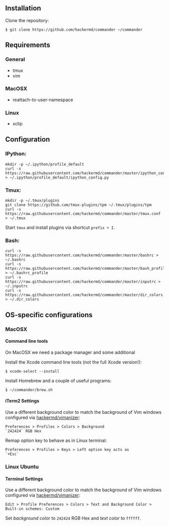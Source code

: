## Installation

Clone the repository:

    $ git clone https://github.com/hackermd/commander ~/commander

## Requirements

### General

* tmux
* vim

### MacOSX

* reattach-to-user-namespace

### Linux

* xclip

## Configuration

### IPython:

```None
mkdir -p ~/.ipython/profile_default
curl -s https://raw.githubusercontent.com/hackermd/commander/master/ipython_config.py > ~/.ipython/profile_default/ipython_config.py
```

### Tmux:

```None
mkdir -p ~/.tmux/plugins
git clone https://github.com/tmux-plugins/tpm ~/.tmux/plugins/tpm
curl -s https://raw.githubusercontent.com/hackermd/commander/master/tmux.conf > ~/.tmux
```

Start `tmux` and install plugins via shortcut `prefix + I`.

### Bash:

```None
curl -s https://raw.githubusercontent.com/hackermd/commander/master/bashrc > ~/.bashrc
curl -s https://raw.githubusercontent.com/hackermd/commander/master/bash_profile > ~/.bashrc_profile
curl -s https://raw.githubusercontent.com/hackermd/commander/master/inputrc > ~/.inputrc
curl -s https://raw.githubusercontent.com/hackermd/commander/master/dir_colors > ~/.dir_colors
```

## OS-specific configurations

### MacOSX

#### Command line tools

On MacOSX we need a package manager and some additional 

Install the Xcode command line tools (not the full Xcode version!):

    $ xcode-select --install

Install Homebrew and a couple of useful programs:

    $ ~/commander/brew.sh

#### iTerm2 Settings

Use a different background color to match the background of Vim windows configured via [hackermd/vimanizer](https://github.com/hackermd/vimanizer):

    Preferences > Profiles > Colors > Background
    `242424` RGB Hex

Remap option key to behave as in Linux terminal:

    Preferences > Profiles > Keys > Left option key acts as
    `+Esc`

### Linux Ubuntu

#### Terminal Settings

Use a different background color to match the background of Vim windows configured via [hackermd/vimanizer](https://github.com/hackermd/vimanizer):

    Edit > Profile Preferences > Colors > Text and Background Color > Built-in schemes: Custom

Set *background color* to `242424` RGB Hex and *text color* to `ffffff`.


